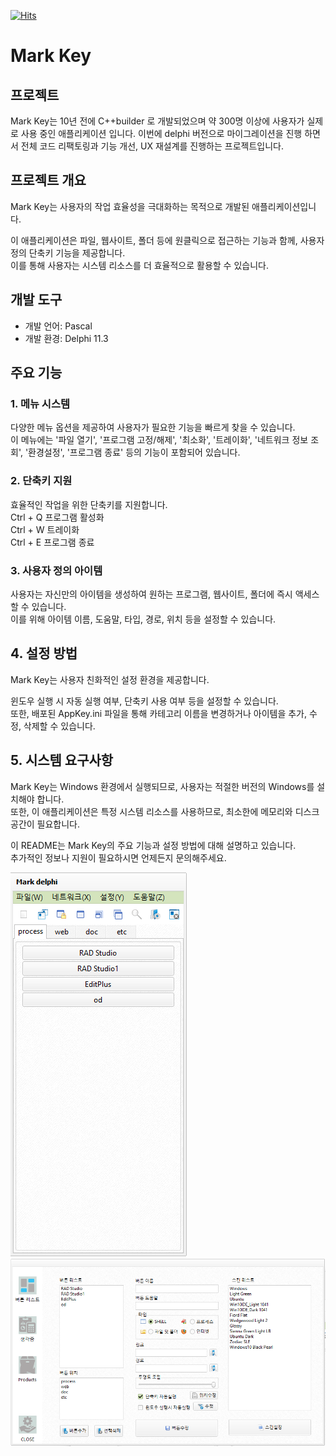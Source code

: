 
[![Hits](https://hits.seeyoufarm.com/api/count/incr/badge.svg?url=https%3A%2F%2Fgithub.com%2Fskimjisu&count_bg=%23FFD5D5&title_bg=%23FF7575&icon=&icon_color=%23E7E7E7&title=VISIT&edge_flat=false)](https://hits.seeyoufarm.com)


# Mark Key

## 프로젝트
Mark Key는 10년 전에 C++builder 로 개발되었으며 약 300명 이상에 사용자가 실제로 사용 중인 애플리케이션 입니다.
이번에 delphi 버전으로 마이그레이션을 진행 하면서 전체 코드 리팩토링과 기능 개선, UX 재설계를 진행하는 프로젝트입니다.

## 프로젝트 개요
Mark Key는 사용자의 작업 효율성을 극대화하는 목적으로 개발된 애플리케이션입니다.       

이 애플리케이션은 파일, 웹사이트, 폴더 등에 원클릭으로 접근하는 기능과 함께, 사용자 정의 단축키 기능을 제공합니다.   
이를 통해 사용자는 시스템 리소스를 더 효율적으로 활용할 수 있습니다.

## 개발 도구
- 개발 언어: Pascal
- 개발 환경: Delphi 11.3
  
## 주요 기능
### 1. 메뉴 시스템
다양한 메뉴 옵션을 제공하여 사용자가 필요한 기능을 빠르게 찾을 수 있습니다.   
이 메뉴에는 '파일 열기', '프로그램 고정/해제', '최소화', '트레이화', '네트워크 정보 조회', '환경설정', '프로그램 종료' 등의 기능이 포함되어 있습니다.

### 2. 단축키 지원
효율적인 작업을 위한 단축키를 지원합니다.   
Ctrl + Q  프로그램 활성화  
Ctrl + W  트레이화   
Ctrl + E  프로그램 종료

### 3. 사용자 정의 아이템
사용자는 자신만의 아이템을 생성하여 원하는 프로그램, 웹사이트, 폴더에 즉시 액세스할 수 있습니다.   
이를 위해 아이템 이름, 도움말, 타입, 경로, 위치 등을 설정할 수 있습니다.

## 4. 설정 방법
Mark Key는 사용자 친화적인 설정 환경을 제공합니다.   

윈도우 실행 시 자동 실행 여부, 단축키 사용 여부 등을 설정할 수 있습니다.   
또한, 배포된 AppKey.ini 파일을 통해 카테고리 이름을 변경하거나 아이템을 추가, 수정, 삭제할 수 있습니다.

## 5. 시스템 요구사항
Mark Key는 Windows 환경에서 실행되므로, 사용자는 적절한 버전의 Windows를 설치해야 합니다.   
또한, 이 애플리케이션은 특정 시스템 리소스를 사용하므로, 최소한에 메모리와 디스크 공간이 필요합니다.

이 README는 Mark Key의 주요 기능과 설정 방법에 대해 설명하고 있습니다.   
추가적인 정보나 지원이 필요하시면 언제든지 문의해주세요.



![Main form design](https://github.com/skimjisu/MarkKey/blob/main/img/main.png)
![Setup form design](https://github.com/skimjisu/MarkKey/blob/main/img/setup.png)


